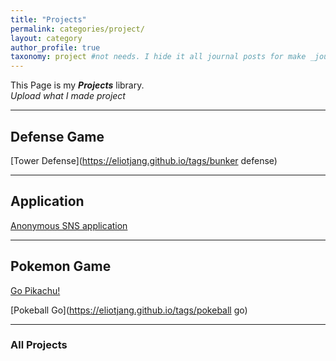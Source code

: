 ```yaml
---
title: "Projects"
permalink: categories/project/
layout: category
author_profile: true
taxonomy: project #not needs. I hide it all journal posts for make _journal folder. So it can't see. I don't know how to do that...
---
```


This Page is my __*Projects*__ library.  
*Upload what I made project*

*****

## Defense Game  
[Tower Defense](https://eliotjang.github.io/tags/bunker defense)

*****

## Application
[Anonymous SNS application](https://eliotjang.github.io/tags/app)

*****

## Pokemon Game
[Go Pikachu!](https://eliotjang.github.io/tags/goPikachu)  

[Pokeball Go](https://eliotjang.github.io/tags/pokeball go)  

*****
### All Projects  


